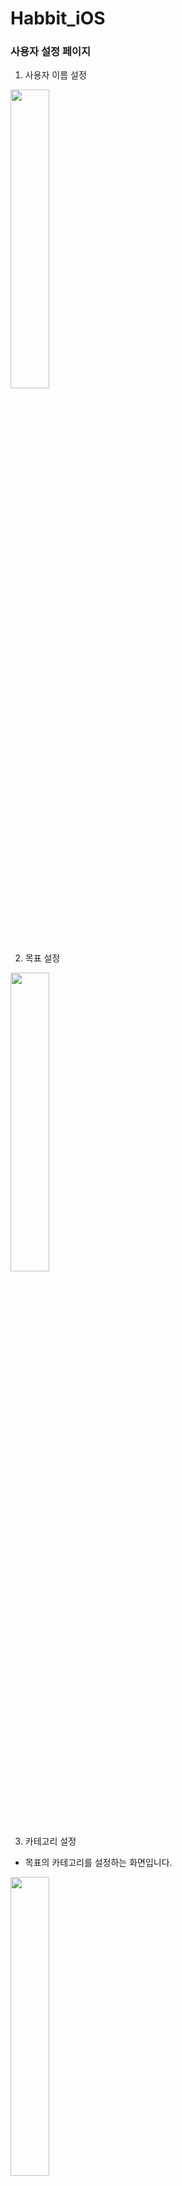# Habbit_iOS

### 사용자 설정 페이지

1) 사용자 이름 설정
  <img src="https://user-images.githubusercontent.com/57667738/230774923-239afce9-63fc-4c4c-8d54-5d737c8a2c3f.gif" width="35%"/>

<br>

2) 목표 설정
  <img src="https://user-images.githubusercontent.com/57667738/230774562-a8f43310-ee6f-412a-8734-36d8f13f2c2d.gif" width="35%"/>

<br>

3) 카테고리 설정
  - 목표의 카테고리를 설정하는 화면입니다.
  <img src="https://user-images.githubusercontent.com/57667738/230778210-c4ba9e9c-b200-407e-a1ce-d196eb3b727f.gif" width="35%"/>

<br>

4) 기간 설정
  - 습관 형성을 목표로 하는 기간을 설정하는 화면입니다.
  - 달력을 통해 시작 날짜와 종료 날짜를 직관적으로 선택할 수 있습니다.
  - 선택된 기간동안 매일 해빗에게 당근을 주는 것을 목표로 하게 됩니다.
  <img src="https://user-images.githubusercontent.com/57667738/230778235-4873edfb-6a7e-49b1-a2a9-109a4990e2d4.gif" width="35%"/>

<br>
<br>

## 홈 화면

1) 캘린더
  - 당근을 준 날과 주지 않은 날을 시각적으로 구분하여 나타냅니다.
  - 다음 날이 되면, 다시 당근을 줄 수 있습니다.
  <img src="https://user-images.githubusercontent.com/57667738/230778239-b4afccbc-7bc6-4bef-b7d1-61ce854bbe03.gif" width="35%"/>

<br>

2) 달성률
  - 스크롤을 내리면 목표 기간 중 당근을 준 달성률을 볼 수 있습니다!
  <img src="https://user-images.githubusercontent.com/57667738/230778241-79b03dd2-cf0d-4f4f-997e-3b5bc51e7a49.gif" width="35%"/>

<br>

3) 완료 축하 화면
  - 사용자가 모든 날짜를 채우면, 완료 화면이 나타납니다.
  <img src="https://user-images.githubusercontent.com/57667738/230778246-0fadcccf-de26-4f23-9a64-19855c6b5af6.gif" width="35%"/>

<br>
<br>

## 전체 실행 흐름
전체 실행 흐름 화면 입니다.  

<img src="https://user-images.githubusercontent.com/57667738/230778251-4bad9269-efdf-4da6-88f7-ed3b886a5795.gif" width="35%"/>
